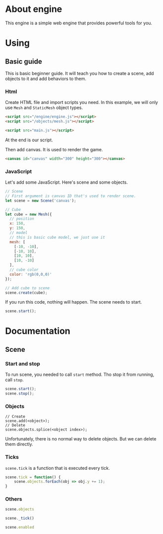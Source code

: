 # About engine
This engine is a simple web engine that provides powerful tools for you.

# Using

## Basic guide

This is basic beginner guide.
It will teach you how to create a scene,
add objects to it and add behaviors to them.

### Html

Create HTML file and import scripts you need.
In this example, we will only use `Mesh` and `StaticMesh` object types.
```HTML
<script src="/engine/engine.js"></script>
<script src="/objects/mesh.js"></script>

<script src="main.js"></script>
```
At the end is our script.

Then add canvas. It is used to render the game.
```HTML
<canvas id="canvas" width="300" height="300"></canvas>
```

### JavaScript

Let's add some JavaScript.
Here's scene and some objects.
```JavaScript
// Scene
// First argument is canvas ID that's used to render scene.
let scene = new Scene('canvas');

// Cube
let cube = new Mesh({
  // position
  x: 150,
  y: 150,
  // model
  // this is basic cube model, we just use it
  mesh: [
    [-10, -10],
    [-10, 10],
    [10, 10],
    [10, -10]
  ],
  // cube color
  color: 'rgb(0,0,0)'
});

// Add cube to scene
scene.create(cube);
```
If you run this code, nothing will happen.
The scene needs to start.
```JavaScript
scene.start();
```

# Documentation

## Scene

### Start and stop

To run scene, you needed to call `start` method.
Tho stop it from running, call `stop`.
```JavaScript
scene.start();
scene.stop();
```

### Objects

```
// Create
scene.add(<object>);
// Delete
scene.objects.splice(<object index>);
```
Unfortunately, there is no normal way to delete objects.
But we can delete them directly.

### Ticks

`scene.tick` is a function that is executed every tick.

```JavaScript
scene.tick = function() {
	scene.objects.forEach(obj => obj.y += 1);
}
```

### Others

```JavaScript
scene.objects

scene._tick()

scene.enabled
```